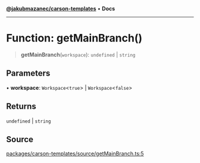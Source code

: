 [**@jakubmazanec/carson-templates**](../README.md) • **Docs**

---

# Function: getMainBranch()

> **getMainBranch**(`workspace`): `undefined` \| `string`

## Parameters

• **workspace**: `Workspace`\<`true`\> \| `Workspace`\<`false`\>

## Returns

`undefined` \| `string`

## Source

[packages/carson-templates/source/getMainBranch.ts:5](https://github.com/jakubmazanec/tools/blob/2f8bfe433bf76006231c1e3b5197238029672b8c/packages/carson-templates/source/getMainBranch.ts#L5)
